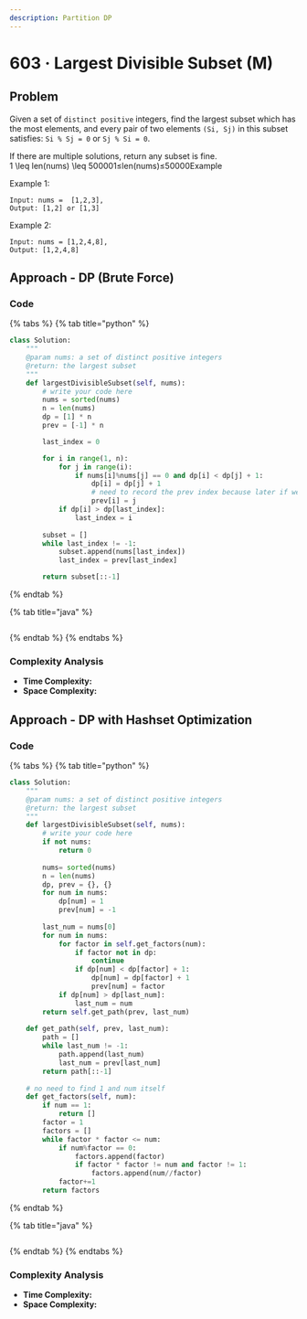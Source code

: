 ```yaml
---
description: Partition DP
---
```


# 603 · Largest Divisible Subset \(M\)

## Problem

Given a set of `distinct positive` integers, find the largest subset which has the most elements, and every pair of two elements `(Si, Sj)` in this subset satisfies: `Si % Sj = 0` or `Sj % Si = 0`.

If there are multiple solutions, return any subset is fine.  
1 \leq len\(nums\) \leq 500001≤len\(nums\)≤50000Example

Example 1:

```text
Input: nums =  [1,2,3], 
Output: [1,2] or [1,3]
```

Example 2:

```text
Input: nums = [1,2,4,8], 
Output: [1,2,4,8]
```

## Approach - DP \(Brute Force\)

### Code

{% tabs %}
{% tab title="python" %}
```python
class Solution:
    """
    @param nums: a set of distinct positive integers
    @return: the largest subset 
    """
    def largestDivisibleSubset(self, nums):
        # write your code here
        nums = sorted(nums)
        n = len(nums)
        dp = [1] * n
        prev = [-1] * n

        last_index = 0

        for i in range(1, n):
            for j in range(i):
                if nums[i]%nums[j] == 0 and dp[i] < dp[j] + 1:
                    dp[i] = dp[j] + 1
                    # need to record the prev index because later if we want to trace back the set values
                    prev[i] = j
            if dp[i] > dp[last_index]:
                last_index = i
        
        subset = []
        while last_index != -1:
            subset.append(nums[last_index])
            last_index = prev[last_index]

        return subset[::-1]
```
{% endtab %}

{% tab title="java" %}
```java

```
{% endtab %}
{% endtabs %}

### Complexity Analysis

* **Time Complexity:**
* **Space Complexity:**

## Approach - DP with Hashset Optimization

### Code

{% tabs %}
{% tab title="python" %}
```python
class Solution:
    """
    @param nums: a set of distinct positive integers
    @return: the largest subset 
    """
    def largestDivisibleSubset(self, nums):
        # write your code here
        if not nums:
            return 0
        
        nums= sorted(nums)
        n = len(nums)
        dp, prev = {}, {}
        for num in nums:
            dp[num] = 1
            prev[num] = -1
        
        last_num = nums[0]
        for num in nums:
            for factor in self.get_factors(num):
                if factor not in dp:
                    continue
                if dp[num] < dp[factor] + 1:
                    dp[num] = dp[factor] + 1
                    prev[num] = factor
            if dp[num] > dp[last_num]:
                last_num = num
        return self.get_path(prev, last_num)
    
    def get_path(self, prev, last_num):
        path = []
        while last_num != -1:
            path.append(last_num)
            last_num = prev[last_num]
        return path[::-1]
    
    # no need to find 1 and num itself
    def get_factors(self, num):
        if num == 1:
            return []
        factor = 1
        factors = []
        while factor * factor <= num:
            if num%factor == 0:
                factors.append(factor)
                if factor * factor != num and factor != 1:
                    factors.append(num//factor)
            factor+=1
        return factors

```
{% endtab %}

{% tab title="java" %}
```

```
{% endtab %}
{% endtabs %}

### Complexity Analysis

* **Time Complexity:**
* **Space Complexity:**

